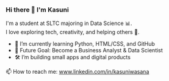 ### Hi there 👋 I'm Kasuni

I'm a student at SLTC majoring in Data Science 📊.  
I love exploring tech, creativity, and helping others 🌸.

- 🌱 I’m currently learning Python, HTML/CSS, and GitHub
- 🎯 Future Goal: Become a Business Analyst & Data Scientist
- 🛠️ I’m building small apps and digital products

📫 How to reach me: www.linkedin.com/in/kasuniwasana

